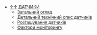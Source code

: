 ﻿- [&uarr;&uarr;](../README.md) [ДАТЧИКИ](README.md)
  - [Загальний огляд](general_description.md)
  - [Детальний технічний опис датчиків](sens_detail.md)
  - [Розташування датчиків](location.md)
  - [Фактори моніторингу](factors/README.md)
